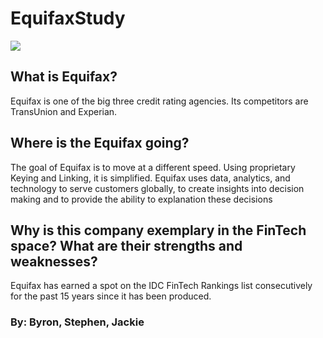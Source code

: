 # EquifaxStudy
![](https://encrypted-tbn0.gstatic.com/images?q=tbn:ANd9GcQISfYebFADulA3y_S9AY4oazGIujI6BqJJ3g&usqp=CAU)
## What is Equifax?
Equifax is one of the big three credit rating agencies. Its competitors are TransUnion and Experian.
## Where is the Equifax going?
The goal of Equifax is to move at a different speed. Using proprietary Keying and Linking, it is simplified. 
Equifax uses data, analytics, and technology to serve customers globally, to create insights into decision making and to provide the ability to explanation these decisions 
## Why is this company exemplary in the FinTech space? What are their strengths and weaknesses?
Equifax has earned a spot on the IDC FinTech Rankings list consecutively for the past 15 years since it has been produced.
### By: Byron, Stephen, Jackie
